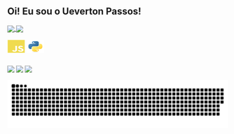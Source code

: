 ## Oi! Eu sou o Ueverton Passos!
 <div>
  <a href="https://github.com/anuraghazra/github-readme-stats">
    <img
      align="center"
      height="140.5"
      src="https://github-readme-stats.vercel.app/api?username=uevertonpassos&count_private=true&show_icons=true&custom_title=Github%20Status&hide=issues"
    />
  </a>
<a href="https://github.com/anuraghazra/github-readme-stats">
<img
align="center"
height="140.5"
src="https://github-readme-stats.vercel.app/api/top-langs/?username=uevertonpassos&layout=compact"
/>
</a>

</div>
<div style="display: inline_block"><br>
  <img align="center" alt="Rafa-Js" height="30" width="40" src="https://raw.githubusercontent.com/devicons/devicon/master/icons/javascript/javascript-plain.svg">
  <img align="center" alt="Rafa-Python" height="30" width="40" src="https://raw.githubusercontent.com/devicons/devicon/master/icons/python/python-original.svg">
</div>
  
  ##
 
<div> 

  <a href="https://instagram.com/uevertonpassos" target="_blank"><img src="https://img.shields.io/badge/-Instagram-%23E4405F?style=for-the-badge&logo=instagram&logoColor=white" target="_blank"></a>
  <a href = "mailto:uevertonpassos96@gmail.com"><img src="https://img.shields.io/badge/-Gmail-%23333?style=for-the-badge&logo=gmail&logoColor=white" target="_blank"></a>
  <a href="https://www.linkedin.com/in/ueverton-passos-7959b5192/" target="_blank"><img src="https://img.shields.io/badge/-LinkedIn-%230077B5?style=for-the-badge&logo=linkedin&logoColor=white" target="_blank"></a> 
 
  ![Snake animation](https://github.com/uevertonpassos/uevertonpassos/blob/output/github-contribution-grid-snake.svg)
 
</div>

